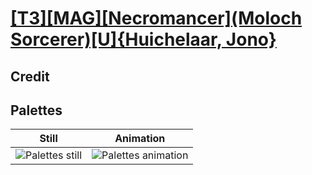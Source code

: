 # [\[T3\]\[MAG\]\[Necromancer\]\(Moloch Sorcerer\)\[U\]{Huichelaar, Jono}](../)

## Credit


	
## Palettes

| Still | Animation |
| :---: | :-------: |
| ![Palettes still](./Palettes_000.png) | ![Palettes animation](./Palettes.gif) |
